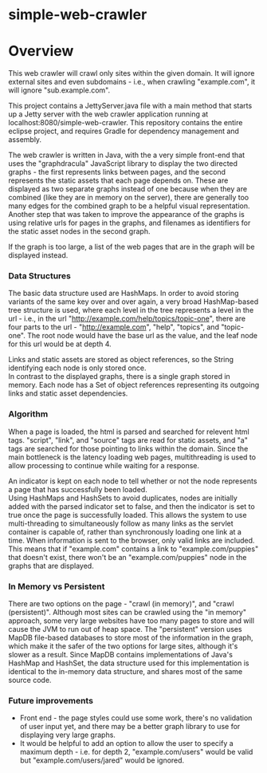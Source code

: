 # simple-web-crawler

Overview
========
This web crawler will crawl only sites within the given domain.  It will ignore external sites and even 
subdomains - i.e., when crawling "example.com", it will ignore "sub.example.com".

This project contains a JettyServer.java file with a main method that starts up a Jetty server with the web crawler 
application running at localhost:8080/simple-web-crawler.  This repository contains the entire eclipse project, and 
requires Gradle for dependency management and assembly.

The web crawler is written in Java, with the a very simple front-end that uses the "graphdracula" JavaScript library
to display the two directed graphs - the first represents links between pages, and the second represents the static 
assets that each page depends on.  These are displayed as two separate graphs instead of one because when they are 
combined (like they are in memory on the server), there are generally too many edges for the combined graph to be a 
helpful visual representation.  Another step that was taken to improve the appearance of the graphs is using 
relative urls for pages in the graphs, and filenames as identifiers for the static asset nodes in the 
second graph.

If the graph is too large, a list of the web pages that are in the graph will be displayed instead.

### Data Structures
The basic data structure used are HashMaps.  In order to avoid storing variants of the same key over and over again, 
a very broad HashMap-based tree structure is used, where each level in the tree represents a level in the url - i.e.,
in the url "http://example.com/help/topics/topic-one", there are four parts to the url - "http://example.com", "help", 
"topics", and "topic-one".  The root node would have the base url as the value, and the leaf node for this url would 
be at depth 4.

Links and static assets are stored as object references, so the String identifying each node is only stored once.  
In contrast to the displayed graphs, there is a single graph stored in memory.  Each node has a Set of object references 
representing its outgoing links and static asset dependencies.

### Algorithm
When a page is loaded, the html is parsed and searched for relevent html tags.  "script", "link", and "source" tags 
are read for static assets, and "a" tags are searched for those pointing to links within the domain.  Since the main 
bottleneck is the latency loading web pages, multithreading is used to allow processing to continue while waiting for 
a response.

An indicator is kept on each node to tell whether or not the node represents a page that has successfully been loaded.  
Using HashMaps and HashSets to avoid duplicates, nodes are initially added with the parsed indicator set to false, and
then the indicator is set to true once the page is successfully loaded.  This allows the system to use multi-threading 
to simultaneously follow as many links as the servlet container is capable of, rather than synchronously loading one 
link at a time.  When information is sent to the browser, only valid links are included.  This means that if 
"example.com" contains a link to "example.com/puppies" that doesn't exist, there won't be an "example.com/puppies" 
node in the graphs that are displayed.

### In Memory vs Persistent
There are two options on the page - "crawl (in memory)", and "crawl (persistent)".  Although most sites can be crawled 
using the "in memory" approach, some very large websites have too many pages to store and will cause the JVM to run 
out of heap space.  The "persistent" version uses MapDB file-based databases to store most of the information in the 
graph, which make it the safer of the two options for large sites, although it's slower as a result. 
Since MapDB contains implementations of Java's HashMap and HashSet, the data structure used for this implementation 
is identical to the in-memory data structure, and shares most of the same source code.

### Future improvements
* Front end - the page styles could use some work, there's no validation of user input yet, and there may be a 
better graph library to use for displaying very large graphs.
* It would be helpful to add an option to allow the user to specify a maximum depth - i.e. for depth 2, "example.com/users" would be valid but "example.com/users/jared" would be ignored.
